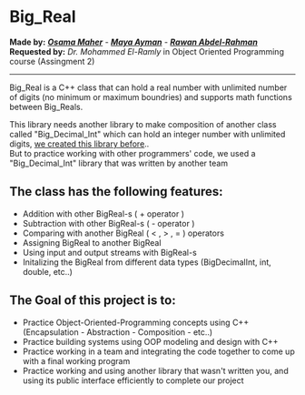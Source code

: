 # Big_Real

**Made by:** [***Osama Maher***](https://github.com/osama392maher) -
[***Maya Ayman***](https://github.com/MayaZayn) -
[***Rawan Abdel-Rahman***](https://github.com/Rawanyounis123)   
**Requested by:** *Dr. Mohammed El-Ramly* in Object Oriented Programming course (Assingment 2)
____________________
Big_Real is a C++ class that can hold a real number with unlimited number of digits (no minimum or maximum boundries) and supports math functions between Big_Reals.

This library needs another library to make composition of another class called "Big_Decimal_Int" which can hold an integer number with unlimited digits, [we created this library before](https://github.com/osama392maher/Big_Int_Assignment)..   
But to practice working with other programmers' code, we used a "Big_Decimal_Int" library that was written by another team 

## The class has the following features:
* Addition with other BigReal-s ( + operator ) 
* Subtraction with other BigReal-s ( - operator ) 
* Comparing with another BigReal ( < , > , = ) operators
* Assigning BigReal to another BigReal
* Using input and output streams with BigReal-s
* Initalizing the BigReal from different data types (BigDecimalInt, int, double, etc..)

## The Goal of this project is to:
* Practice Object-Oriented-Programming concepts using C++ (Encapsulation - Abstraction - Composition - etc..) 
* Practice building systems using OOP modeling and design with C++
* Practice working in a team and integrating the code together to come up with a final working program
* Practice working and using another library that wasn't written you, and using its public interface efficiently to complete our project